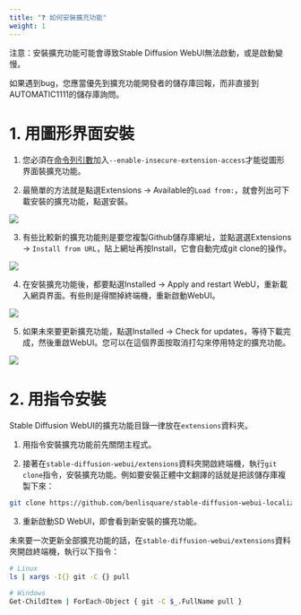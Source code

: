 ```yaml
---
title: "❓ 如何安裝擴充功能"
weight: 1
---
```


注意：安裝擴充功能可能會導致Stable Diffusion WebUI無法啟動，或是啟動變慢。

如果遇到bug，您應當優先到擴充功能開發者的儲存庫回報，而非直接到AUTOMATIC1111的儲存庫詢問。


# 1. 用圖形界面安裝

1. 您必須在[命令列引數](../installation/command-line-arguments-and-settings/)加入`--enable-insecure-extension-access`才能從圖形界面裝擴充功能。

2. 最簡單的方法就是點選Extensions → Available的`Load from:`，就會列出可下載安裝的擴充功能，點選安裝。

![](../../images/how-to-install-extensions-1.webp)

3. 有些比較新的擴充功能則是要您複製Github儲存庫網址，並點選選Extensions → `Install from URL`，貼上網址再按Install，它會自動完成git clone的操作。

![](../../images/how-to-install-extensions-2.webp)

4. 在安裝擴充功能後，都要點選Installed → Apply and restart WebU，重新載入網頁界面。有些則是得關掉終端機，重新啟動WebUI。

![](../../images/how-to-install-extensions-3.webp)

5. 如果未來要更新擴充功能，點選Installed → Check for updates，等待下載完成，然後重啟WebUI。您可以在這個界面按取消打勾來停用特定的擴充功能。

![](../../images/how-to-install-extensions-4.webp)


# 2. 用指令安裝

Stable Diffusion WebUI的擴充功能目錄一律放在`extensions`資料夾。

1. 用指令安裝擴充功能前先關閉主程式。

2. 接著在`stable-diffusion-webui/extensions`資料夾開啟終端機，執行`git clone`指令，安裝擴充功能。例如要安裝正體中文翻譯的話就是把該儲存庫複製下來：
```bash
git clone https://github.com/benlisquare/stable-diffusion-webui-localization-zh_TW.git
```

3. 重新啟動SD WebUI，即會看到新安裝的擴充功能。

未來要一次更新全部擴充功能的話，在`stable-diffusion-webui/extensions`資料夾開啟終端機，執行以下指令：
```bash
# Linux
ls | xargs -I{} git -C {} pull

# Windows
Get-ChildItem | ForEach-Object { git -C $_.FullName pull }
```
